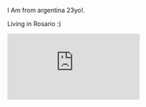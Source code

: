 I Am from argentina 23yo!.

Living in Rosario :)

<iframe src="https://tryhackme.com/api/v2/badges/public-profile?userPublicId=4270024" style='border:none;'></iframe>

<!--
**0-fps/0-fps** is a ✨ _special_ ✨ repository because its `README.md` (this file) appears on your GitHub profile.

Here are some ideas to get you started:

- 🔭 I’m currently working on ...
- 🌱 I’m currently learning ...
- 👯 I’m looking to collaborate on ...
- 🤔 I’m looking for help with ...
- 💬 Ask me about ...
- 📫 How to reach me: ...
- 😄 Pronouns: ...
- ⚡ Fun fact: ...
-->
